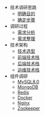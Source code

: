 - 技术调研思路
  - [明确目的](/tec-res/ideas/purpose.md)
  - [确定步骤](/tec-res/ideas/step.md)
- 调研过程
  - [需求分析](/tec-res/need/analysis.md)
  - [需求整理](/tec-res/need/tidy.md)
- 技术架构
  - [技术选型](/tec-res/stack/choose.md)
  - [前端技术栈](/tec-res/stack/front.md)
  - [后端技术栈](/tec-res/stack/back.md)
  - [运维技术栈](/tec-res/stack/ops.md)
- 组件调研
  - [MySQL8.0](/tec-res/component/mysql.md)
  - [MongoDB](/tec-res/component/mongodb.md)
  - [Redis](/tec-res/component/redis.md)
  - [Docker](/tec-res/component/docker.md)
  - [Nginx](/tec-res/component/nginx.md)
  - [Zookeeper](/tec-res/component/zookeeper.md)
